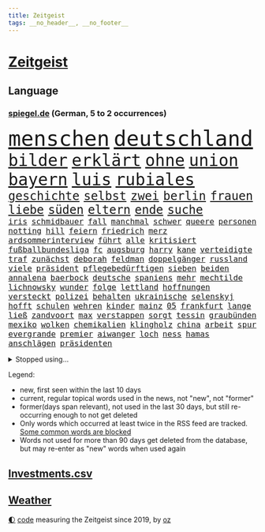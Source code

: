 ```yaml
---
title: Zeitgeist
tags: __no_header__, __no_footer__
---
```


# [Zeitgeist](https://oliz.io/zeitgeist/)

## Language

<h3><a href="https://www.spiegel.de" target="_blank">spiegel.de</a> (German, 5 to 2 occurrences)</h3>
<p style="font-family:monospace">
<span style="font-size:32pt"><a href="news_links.html#menschen" class="current">menschen</a></span>
<span style="font-size:32pt"><a href="news_links.html#deutschland" class="current">deutschland</a></span>
<br>
<span style="font-size:25pt"><a href="news_links.html#bilder" class="current">bilder</a></span>
<span style="font-size:25pt"><a href="news_links.html#erklärt" class="current">erklärt</a></span>
<span style="font-size:25pt"><a href="news_links.html#ohne" class="current">ohne</a></span>
<span style="font-size:25pt"><a href="news_links.html#union" class="current">union</a></span>
<span style="font-size:25pt"><a href="news_links.html#bayern" class="current">bayern</a></span>
<span style="font-size:25pt"><a href="news_links.html#luis" class="current">luis</a></span>
<span style="font-size:25pt"><a href="news_links.html#rubiales" class="new">rubiales</a></span>
<br>
<span style="font-size:18pt"><a href="news_links.html#geschichte" class="current">geschichte</a></span>
<span style="font-size:18pt"><a href="news_links.html#selbst" class="current">selbst</a></span>
<span style="font-size:18pt"><a href="news_links.html#zwei" class="current">zwei</a></span>
<span style="font-size:18pt"><a href="news_links.html#berlin" class="current">berlin</a></span>
<span style="font-size:18pt"><a href="news_links.html#frauen" class="current">frauen</a></span>
<span style="font-size:18pt"><a href="news_links.html#liebe" class="current">liebe</a></span>
<span style="font-size:18pt"><a href="news_links.html#süden" class="current">süden</a></span>
<span style="font-size:18pt"><a href="news_links.html#eltern" class="current">eltern</a></span>
<span style="font-size:18pt"><a href="news_links.html#ende" class="current">ende</a></span>
<span style="font-size:18pt"><a href="news_links.html#suche" class="current">suche</a></span>
<br>
<span style="font-size:12pt"><a href="news_links.html#iris" class="current">iris</a></span>
<span style="font-size:12pt"><a href="news_links.html#schmidbauer" class="new">schmidbauer</a></span>
<span style="font-size:12pt"><a href="news_links.html#fall" class="current">fall</a></span>
<span style="font-size:12pt"><a href="news_links.html#manchmal" class="current">manchmal</a></span>
<span style="font-size:12pt"><a href="news_links.html#schwer" class="current">schwer</a></span>
<span style="font-size:12pt"><a href="news_links.html#queere" class="current">queere</a></span>
<span style="font-size:12pt"><a href="news_links.html#personen" class="current">personen</a></span>
<span style="font-size:12pt"><a href="news_links.html#notting" class="new">notting</a></span>
<span style="font-size:12pt"><a href="news_links.html#hill" class="current">hill</a></span>
<span style="font-size:12pt"><a href="news_links.html#feiern" class="current">feiern</a></span>
<span style="font-size:12pt"><a href="news_links.html#friedrich" class="current">friedrich</a></span>
<span style="font-size:12pt"><a href="news_links.html#merz" class="current">merz</a></span>
<span style="font-size:12pt"><a href="news_links.html#ardsommerinterview" class="current">ardsommerinterview</a></span>
<span style="font-size:12pt"><a href="news_links.html#führt" class="current">führt</a></span>
<span style="font-size:12pt"><a href="news_links.html#alle" class="current">alle</a></span>
<span style="font-size:12pt"><a href="news_links.html#kritisiert" class="current">kritisiert</a></span>
<span style="font-size:12pt"><a href="news_links.html#fußballbundesliga" class="current">fußballbundesliga</a></span>
<span style="font-size:12pt"><a href="news_links.html#fc" class="current">fc</a></span>
<span style="font-size:12pt"><a href="news_links.html#augsburg" class="current">augsburg</a></span>
<span style="font-size:12pt"><a href="news_links.html#harry" class="current">harry</a></span>
<span style="font-size:12pt"><a href="news_links.html#kane" class="current">kane</a></span>
<span style="font-size:12pt"><a href="news_links.html#verteidigte" class="current">verteidigte</a></span>
<span style="font-size:12pt"><a href="news_links.html#traf" class="current">traf</a></span>
<span style="font-size:12pt"><a href="news_links.html#zunächst" class="current">zunächst</a></span>
<span style="font-size:12pt"><a href="news_links.html#deborah" class="new">deborah</a></span>
<span style="font-size:12pt"><a href="news_links.html#feldman" class="new">feldman</a></span>
<span style="font-size:12pt"><a href="news_links.html#doppelgänger" class="new">doppelgänger</a></span>
<span style="font-size:12pt"><a href="news_links.html#russland" class="current">russland</a></span>
<span style="font-size:12pt"><a href="news_links.html#viele" class="current">viele</a></span>
<span style="font-size:12pt"><a href="news_links.html#präsident" class="current">präsident</a></span>
<span style="font-size:12pt"><a href="news_links.html#pflegebedürftigen" class="current">pflegebedürftigen</a></span>
<span style="font-size:12pt"><a href="news_links.html#sieben" class="current">sieben</a></span>
<span style="font-size:12pt"><a href="news_links.html#beiden" class="current">beiden</a></span>
<span style="font-size:12pt"><a href="news_links.html#annalena" class="current">annalena</a></span>
<span style="font-size:12pt"><a href="news_links.html#baerbock" class="current">baerbock</a></span>
<span style="font-size:12pt"><a href="news_links.html#deutsche" class="current">deutsche</a></span>
<span style="font-size:12pt"><a href="news_links.html#spaniens" class="current">spaniens</a></span>
<span style="font-size:12pt"><a href="news_links.html#mehr" class="current">mehr</a></span>
<span style="font-size:12pt"><a href="news_links.html#mechtilde" class="new">mechtilde</a></span>
<span style="font-size:12pt"><a href="news_links.html#lichnowsky" class="new">lichnowsky</a></span>
<span style="font-size:12pt"><a href="news_links.html#wunder" class="current">wunder</a></span>
<span style="font-size:12pt"><a href="news_links.html#folge" class="current">folge</a></span>
<span style="font-size:12pt"><a href="news_links.html#lettland" class="current">lettland</a></span>
<span style="font-size:12pt"><a href="news_links.html#hoffnungen" class="current">hoffnungen</a></span>
<span style="font-size:12pt"><a href="news_links.html#versteckt" class="current">versteckt</a></span>
<span style="font-size:12pt"><a href="news_links.html#polizei" class="current">polizei</a></span>
<span style="font-size:12pt"><a href="news_links.html#behalten" class="current">behalten</a></span>
<span style="font-size:12pt"><a href="news_links.html#ukrainische" class="current">ukrainische</a></span>
<span style="font-size:12pt"><a href="news_links.html#selenskyj" class="current">selenskyj</a></span>
<span style="font-size:12pt"><a href="news_links.html#hofft" class="current">hofft</a></span>
<span style="font-size:12pt"><a href="news_links.html#schulen" class="current">schulen</a></span>
<span style="font-size:12pt"><a href="news_links.html#wehren" class="current">wehren</a></span>
<span style="font-size:12pt"><a href="news_links.html#kinder" class="current">kinder</a></span>
<span style="font-size:12pt"><a href="news_links.html#mainz" class="current">mainz</a></span>
<span style="font-size:12pt"><a href="news_links.html#05" class="current">05</a></span>
<span style="font-size:12pt"><a href="news_links.html#frankfurt" class="current">frankfurt</a></span>
<span style="font-size:12pt"><a href="news_links.html#lange" class="current">lange</a></span>
<span style="font-size:12pt"><a href="news_links.html#ließ" class="current">ließ</a></span>
<span style="font-size:12pt"><a href="news_links.html#zandvoort" class="new">zandvoort</a></span>
<span style="font-size:12pt"><a href="news_links.html#max" class="current">max</a></span>
<span style="font-size:12pt"><a href="news_links.html#verstappen" class="current">verstappen</a></span>
<span style="font-size:12pt"><a href="news_links.html#sorgt" class="current">sorgt</a></span>
<span style="font-size:12pt"><a href="news_links.html#tessin" class="new">tessin</a></span>
<span style="font-size:12pt"><a href="news_links.html#graubünden" class="new">graubünden</a></span>
<span style="font-size:12pt"><a href="news_links.html#mexiko" class="current">mexiko</a></span>
<span style="font-size:12pt"><a href="news_links.html#wolken" class="current">wolken</a></span>
<span style="font-size:12pt"><a href="news_links.html#chemikalien" class="current">chemikalien</a></span>
<span style="font-size:12pt"><a href="news_links.html#klingholz" class="new">klingholz</a></span>
<span style="font-size:12pt"><a href="news_links.html#china" class="current">china</a></span>
<span style="font-size:12pt"><a href="news_links.html#arbeit" class="current">arbeit</a></span>
<span style="font-size:12pt"><a href="news_links.html#spur" class="current">spur</a></span>
<span style="font-size:12pt"><a href="news_links.html#evergrande" class="new">evergrande</a></span>
<span style="font-size:12pt"><a href="news_links.html#premier" class="current">premier</a></span>
<span style="font-size:12pt"><a href="news_links.html#aiwanger" class="current">aiwanger</a></span>
<span style="font-size:12pt"><a href="news_links.html#loch" class="current">loch</a></span>
<span style="font-size:12pt"><a href="news_links.html#ness" class="current">ness</a></span>
<span style="font-size:12pt"><a href="news_links.html#hamas" class="current">hamas</a></span>
<span style="font-size:12pt"><a href="news_links.html#anschlägen" class="current">anschlägen</a></span>
<span style="font-size:12pt"><a href="news_links.html#präsidenten" class="current">präsidenten</a></span>
</p>
<details>
<summary>Stopped using...</summary>
<p class="former" style="font-size:12pt">
verschiedene(1040) 2015(1039) kämpfte(1039) atmosphäre(1038) entgegen(1038) 37(1037) beamten(1037) diskutiert(1037) londoner(1037) tötete(1037) versorgt(1037) führerschein(1036) kritische(1036) weltkrieg(1036) überall(1036) erfahrung(1035) favoriten(1035) löhne(1035) paul(1035) rote(1035) stefan(1035) ursula(1035) april(1034) bmw(1034) schatten(1034) teilte(1034) alkohol(1033) berufung(1033) beschimpft(1033) drehen(1033) hervor(1033) mitunter(1033) prüfung(1033) umwelt(1033) beachten(1032) beschluss(1032) erdoğan(1032) geholfen(1032) spanier(1032) stellten(1032) album(1031) aufgefordert(1031) coronakrise(1031) einzelne(1031) kollaps(1031) mönchengladbach(1031) rasant(1031) wirtschaftsminister(1031) amnesty(1030) ard(1030) einwohner(1030) flüge(1030) gründer(1030) heftig(1030) humanitäre(1030) schwangerschaft(1030) sicherheitskräfte(1030) sprecher(1030) steuer(1030) voraus(1030) altes(1029) bull(1029) dachte(1029) hieß(1029) kliniken(1029) leyen(1029) recep(1029) red(1029) tayyip(1029) umstritten(1029) verurteilte(1029) abstimmen(1028) bestellt(1028) diesel(1028) erteilt(1028) marke(1028) möglichst(1028) verschieben(1028) deutlichen(1027) erkrankt(1027) fließt(1027) freiburg(1027) streitkräfte(1027) verbreiten(1027) wofür(1027) themen(1026) vermutet(1026) aufgegeben(1025) debatten(1025) ersetzen(1025) künftige(1025) passen(1025) tut(1025) e(1024) entscheidend(1024) getrennt(1024) abgebrochen(1023) belgien(1023) berät(1023) abgehört(1022) beschwerden(1022) kleines(1021) zeichen(1021) heil(1020) hubertus(1020) motiv(1019) triumph(1019) matthias(1018) störung(1018) tatverdächtigen(1018) porsche(1016) hielten(1015) mercedes(1015) richard(1015) sitzung(1014) drittel(1012) kommende(1012) handel(1011) katar(1010) prognose(1010) äußerte(1009) regelung(1008) samstagmorgen(1008) vorgegangen(1008) pfund(1007) einbruch(1006) steffen(1006) papier(1005) entschuldigung(1004) teilt(1002) bundesverfassungsgericht(999) ministerien(999) schock(996) geblieben(995) staatlichen(990) afrikas(988) annäherung(984) johannes(982) missbrauchs(981) sammeln(974) zusätzliche(970) marine(969) cdu/csu(966) leiter(949) diagnose(924) lehrerin(912) anfeindungen(901) zusammenbruch(892) demnächst(888) strebt(876) lahm(865) long(858) unis(849) gewalttat(847) 250(843) besonderes(815) tennisstar(804) spiegelreporter(799) schwäche(784) adac(776) partnerschaft(765) sichtbar(744) gremium(735) konzerns(733) jahrzehnt(720) erhofft(716) zurückziehen(715) machtübernahme(711) energiepreise(708) angestellten(703) harris(698) eindeutig(697) gewandt(697) illegaler(697) universität(696) preiserhöhungen(694) 73(691) nfl(677) älteste(673) rauswurf(665) siebten(663) station(663) bettina(661) spürbar(655) weißer(652) gewachsen(650) roth(644) verteidiger(643) euländer(642) betrüger(641) gletscher(640) stadtteil(633) vorgesehen(633) kürzer(627) guterres(620) pech(620) schienen(620) gesteckt(619) zustande(618) historischer(614) diskussionen(610) angekündigte(605) öffentlichrechtlichen(603) papa(598) oligarchen(595) aufgestellt(594) bat(583) genehmigt(581) lemke(578) sankt(576) inhalte(575) teppich(567) spielern(563) vergleichsweise(552) fremd(549) fehlverhalten(546) runter(541) dreharbeiten(530) geplanter(529) indischen(528) vereinigung(528) fluss(526) stabil(522) bomben(519) schneiden(519) unmittelbar(519) austausch(517) nukleare(511) 34(510) töchter(508) söhne(505) zugegeben(499) günstiger(498) patrick(498) günstige(493) bezeichnen(489) ausstieg(480) packenden(476) schwarzes(475) anschuldigungen(474) diplomat(471) versöhnung(458) trocken(452) unterlagen(447) dinner(445) bgh(444) diejenigen(442) zunahme(442) sinne(441) konkurrenten(433) senegal(427) umwelthilfe(427) gegnerin(426) drin(424) irgendwann(424) tvinterview(423) künstlichen(422) gegenzug(421) gelöscht(416) neuseelands(414) thüringens(414) mob(413) gleichberechtigung(412) standards(410) risiken(408) geste(402) einleiten(395) kontroversen(393) usrepublikaner(388) dach(384) fpö(381) ältesten(381) aufbau(373) subventionen(373) nachhaltigkeit(370) bildband(363) vereinbarten(361) grab(357) spitzen(357) tobias(352) 63(351) schickte(344) atlantik(343) anfangs(341) rätseln(340) verstöße(340) bundesbank(338) missverständnis(338) verbündeter(330) freigegeben(329) branchen(327) kontroverse(326) lebron(325) gewaltsam(323) salihamidžić(322) bestimmen(317) rückblick(316) spiels(316) legendär(315) vereine(314) astronauten(313) scheinbar(313) tunesien(312) elektronische(311) vergnügen(310) zweifeln(307) entführen(306) methoden(306) pjöngjang(304) erzeugerpreise(303) datenanalyse(300) vizepräsidentin(300) autohersteller(293) zucker(290) westküste(284) songs(282) prangert(280) beworfen(277) erreichbar(276) steuert(276) apples(274) gestohlenen(274) zulassen(274) unerlaubt(267) feuerte(266) metall(265) one(264) transportiert(264) aufgebaut(261) koreanischen(261) überragt(261) wirtschaftliche(260) süß(259) verbindungen(259) pop(258) wachsenden(257) abgründe(254) bestellen(253) frische(253) sound(252) petersburg(250) amtsgericht(247) überzeugen(247) 56(246) euphorie(245) angriffskrieges(244) jahresbeginn(244) internationalem(243) gesetzliche(242) marcel(242) gestalten(241) 64(240) nachschub(240) reformieren(239) darm(237) kleinsten(237) kostenlos(237) escooter(235) größeren(234) parkplatz(233) erwähnt(232) trieb(232) kapital(231) jva(230) kulturkampf(229) wiener(229) eröffnen(228) hürde(227) regierungsbündnis(227) einkaufszentrum(226) udo(226) renommierte(224) straftäter(224) bass(222) pionier(222) bußgeld(220) avatar(219) genehmigungen(218) verkehrspolitik(218) googles(216) überflüssig(215) perspektive(214) viertagewoche(214) werten(214) thailands(213) verbote(213) umstrittener(211) ausstand(210) christdemokraten(210) hinkt(210) zufällig(210) mischt(208) regionalzug(208) verschärfte(208) halbinsel(206) umweltministerin(206) unbezahlbar(206) jp(205) oldtimer(205) botschafterin(202) temperatur(202) wasserstoff(202) befasst(201) eiltempo(201) behördenangaben(200) klagte(200) meditation(200) jason(196) leon(196) inseln(194) event(193) startups(193) abnehmen(191) aufgearbeitet(189) büßen(189) schritten(188) verwenden(188) etappe(187) bienen(186) gleiche(186) steigert(186) vorzubereiten(186) aufbauen(185) bergab(185) pflegen(185) aufbruch(183) läufer(182) media(182) vernetzt(181) 1600(180) gegenstand(180) gesetzlichen(180) kennzeichnung(180) bewertet(179) achtsamkeit(177) azubis(177) überprüfung(177) auszeit(176) bauarbeiten(176) beantwortet(175) partnern(175) thorsten(175) hasan(174) ministerpräsidenten(174) vorwurfs(174) 2007(173) dienen(173) köpfe(173) universum(171) wagnersöldnern(171) fett(170) toll(170) bergung(169) politikwissenschaftler(169) bürogebäude(167) kontrollierten(166) menschliche(166) wölfe(166) mangelhafter(165) trier(165) lieferte(164) moskauer(164) verstoß(164) willkür(164) petersen(163) 1998(162) amtskollege(162) etappensieg(162) ausgewiesen(161) diesjährigen(160) großmächte(159) 15jähriger(158) bewertung(158) posse(157) wallace(157) abschiebung(156) felder(156) hundekot(156) buchstaben(155) ernsten(154) gestreikt(154) verlegen(154) berlinmitte(153) kehren(153) standing(153) fristen(152) territorium(151) z(151) zoos(151) passend(150) stammende(150) wochenbeginn(149) zwist(149) atomwaffen(148) bestände(148) dominieren(147) elite(147) laune(147) scheibe(146) stahl(146) worklifebalance(146) begeben(144) goretzka(144) handelte(144) alison(143) festland(143) königsetappe(143) kardashian(142) gesunde(141) zerbrechen(141) optionen(140) raumfahrtagentur(140) pis(139) vermissen(139) christlichen(138) menschenrechtsorganisation(138) griechische(137) parlamentswahlen(135) schieben(135) umsetzen(135) aufwendige(134) bezieht(134) passant(134) pogačar(134) spuckt(134) tadej(134) 900(133) goldschatz(133) jahrelanger(133) smart(133) trophäe(133) tätern(133) vereinte(133) aktueller(132) dna(132) hauptrolle(132) rohstoffe(132) bestehende(131) erschaffen(131) jpmorgan(131) schnellere(131) 800000(130) emotionen(130) entwickelte(130) parlamentarische(130) umfragehoch(130) angelegenheit(129) eingeklemmt(128) portal(128) rohstoff(128) erdöl(127) mercedesbenz(127) niederländischer(127) sackgasse(127) astronomie(126) challenges(126) geschwindigkeitsrekord(126) honduras(126) höhenflug(126) begeisterung(125) säen(125) marseille(124) prosieben(124) exparteichef(123) jr(123) riskieren(123) flüchtende(122) gespalten(122) großvater(122) torjägerin(122) behindern(121) twitters(120) bundestags(119) deutlicher(118) lebensgefährliche(118) nils(118) zermürben(118) abgewendet(117) feierlichkeiten(117) fraktionen(117) getrennte(116) lebenden(116) funkstille(115) heißem(114) umsetzbar(114) begrenzung(113) prämien(113) fahrerlaubnis(112) keeper(112) niedrigen(112) statistikern(112) abzuschaffen(111) beweis(111) keinerlei(111) kleinflugzeug(111) umtriebe(111) filmte(110) stadtplaner(110) verlesen(110) bundesweite(109) lina(109) senden(107) einsturz(106) gärten(106) nbastar(106) bestellte(105) landgerichts(105) hannah(104) reue(104) sonnenschutz(104) lebenstraum(103) norbert(103) sprengmeister(103) überzeugungen(103) erstem(102) votum(102) reisepass(101) analyst(100) gefangenenaustausch(100) toben(99) verarbeitet(99) auffällig(98) justizministerium(98) aufgerollt(97) gedeckt(97) insolvenzen(97) raketenstart(97) vergeltung(97) 1943(96) alain(96) dnatest(96) österreicher(96) 97(95) erdbeeren(95) jahresziele(95) karamursa(95) a5(94) läuferin(94) reynolds(94) straßenverkehr(94) flüchteten(93) früchte(93) rad(93) kiunternehmen(92) strikt(92) substanzen(92) esoterischen(91) koffern(91) traurige(91) coronahilfen(90) drohkulisse(90) ertrunkene(90) freikam(90) girl(90) großartigen(90) hungrig(90) innovation(90) mischen(90) selbstbewussten(90) tarnung(90) trainings(90) uboot(90) auswirken(89) löwe(89) meistverkauften(89) romantische(89) zelebrieren(89) branchenverband(88) mühe(88) sowjetzeit(88) afrikaner(87) formuliert(87) kündigten(87) lee(87) schufascore(87) unogeneralsekretär(87) accessoire(86) bestandteil(86) bestzeit(86) heiklen(86) radikalisierung(86) vorletzten(86) anschaut(85) bandenmitglieder(85) chase(85) ding(85) eingeliefert(85) eingewechselt(85) elektroroller(85) kreieren(85) pforzheim(85) pérez(85) sergio(85) weltwetterorganisation(85) disput(84) festtag(84) jill(84) morde(84) that(84) vorgenommen(84) bereitwillig(83) iaea(83) islamistischer(83) kinofilm(83) prozesstag(83) zoll(83) fold(82) herzustellen(82) manifestieren(82) monster(82) passendes(82) skeptiker(82) wahrnehmen(82) 83(81) ada(81) blockt(81) eliten(81) falschparker(81) heilige(81) market(81) meistgesuchten(81) nebenan(81) peters(81) schleswigholsteinischen(81) vietnam(81) ausrücken(80) dämpfer(80) germain(80) großvaters(80) hamm(80) heimtückischen(80) mägen(80) spohr(80) vierjähriger(80) waldbrandgebieten(80) australierin(79) bronny(79) endes(79) externe(79) fahrradfahrer(79) innen(79) nordatlantik(79) rekordzeit(79) saint(79) staatschefs(79) judith(78) menschengruppe(78) parteiübergreifend(78) scheinheilige(78) vermieten(78) wählern(78) zurückfallen(78) 21jährigen(77) aufstellen(77) jobmarkt(77) landesarbeitsgericht(77) naturschutz(77) scharfer(77) vollkommen(77) zurücktreten(77) übergang(77) coachings(76) feministin(76) genehmigen(76) packendes(76) diktieren(75) polnisches(75) stürze(75) tragik(75) blindgänger(74) flirt(74) arbeitsministerium(73) einzigartige(73) frankfurts(73) gesellschaftlichen(73) militäranalyst(73) strömten(73) zeitfahren(73) absperrband(72) absurd(72) bombardiert(72) kennzeichen(72) mls(72) traditionen(72) befragt(71) bundeshaushalt(71) einwanderung(71) fußfessel(71) gerichtsverhandlung(71) gestritten(71) kopenhagen(71) migrationsdebatte(71) run(71) sherpa(71) unzulässig(71) verschmutzung(71) vogel(71) auslaufen(70) fluggeräte(70) getreideabkommens(70) heilen(70) heinzchristian(70) anfrage(69) däne(69) gründerin(69) schütten(69) thyssenkrupp(69) umfassender(69) zirkulation(69) zusammenarbeiten(69) absichtlichen(68) akteure(68) aufheben(68) befassen(68) bekennt(68) bewundert(68) bildschirme(68) entgehen(68) epstein(68) höchstens(68) jones(68) kalter(68) marktanteil(68) mitregieren(68) laute(67) menschlicher(67) ovations(67) südeuropa(67) vielfachen(67) besiegelt(66) diverse(66) kyriakos(66) mitsotakis(66) umweltverschmutzung(66) gerichtssaal(65) weltmacht(65) abzuwenden(64) mangelnder(64) verweigerung(64) à(64) kissinger(63) leeds(63) polizeistation(63) wahlwiederholung(63) gerücht(62) imageschaden(62) menschenrechten(62) politologe(62) risikofaktoren(62) unterlaufen(62) wahrscheinlicher(62) familienvater(61) gelte(61) obergrenze(61) richtlinie(61) staatsanwälte(61) streaming(61) strengen(61) achtet(60) herkunft(60) interessenkonflikten(60) plön(60) saudische(60) drastische(59) krimbrücke(59) spargelernte(59) südlich(59) verpackungsmüll(59) zugänglichen(59) exkollegen(58) getreidedeal(58) graham(58) schröders(58) balkonkraftwerke(57) beobachtern(57) grenzübertritt(57) unausgegoren(57) versäumt(57) auftaktsieg(56) definiert(56) hakte(56) narben(56) sensationellen(56) gesamtsieg(55) tonaufnahme(55) coolness(54) eignung(54) erfundene(54) gekracht(54) schießerei(54) sozialhilfeempfänger(54) tennisolympiasieger(54) witzig(54) achttausender(53) jedermann(53) tinderschwindler(53) bestimmtes(52) brilliert(52) ghazi(52) inferno(52) kran(52) rampenlicht(52) schwamm(52) verschärften(52) aufgetreten(51) einbringen(51) entschädigungen(51) atombombe(50) kette(50) privater(50) rabattschlacht(50) unionsfraktionsmanager(50) unterziehen(50) 78(49) computerbrille(49) modellen(49) munitionsproduktion(49) preist(49) schwan(49) spotten(49) abgeschoben(48) bezog(48) dächern(48) erklimmen(48) milchstraße(48) tribüne(48) 2013(47) missstände(47) rechtsruck(47) trauriges(47) unmögliche(47) überprüft(47) dfbpokalfinale(46) farke(46) fernwärme(46) konzerten(46) unseren(46) verschlechtern(46) verschmutzt(46) 000(45) algorithmus(45) cdukommunalpolitiker(45) freizügigkeit(45) geringerer(45) hüften(45) jelena(45) kolumbianische(45) schwerin(45) thunberg(45) fünfmal(44) kantine(44) rechtsradikalen(44) romane(44) wettkämpfe(44) cessna(43) luxemburg(43) abkühlen(42) bewusstlosen(42) drückt(42) fachen(42) geheimdokumenten(42) geht’s(42) klimaexperte(42) sicherheitsmann(42) totschlag(42) verwaltungsrat(42) anrichten(41) plagt(41) tunis(41) versicherer(41) vertraut(41) vox(41) wirecard(41) abgaswerten(40) natoukrainerat(40) pauschalreisen(40) 46jähriger(39) 76jährige(39) abends(39) beyoncé(39) korallen(39) realen(39) schnappt(39) zerschnitten(39) zugspitze(39) abhang(38) bundeswirtschaftsministerium(38) massiver(38) puzzle(38) reparatur(38) speziellen(38) unters(38) geeignet(37) homophobie(37) maskottchen(37) 16jährigen(36) gino(36) landwirten(36) mäder(36) parteiführung(36) turnierstart(36) überfüllte(36) geschlossene(35) schott(35) wahlbeteiligung(35) entlassungen(34) exprofi(34) flüchtlingsboot(34) geparkte(34) kaczyński(34) pischef(34) polarisieren(34) populistischer(34) sabotieren(34) senna(34) vielfalt(34) enger(33) juliwoche(33) munitionsdepot(33) eingeholt(32) flüchtlingskatastrophe(32) nationaltorhüter(32) smartwatches(31) sommerloch(31) weizen(31) artgenossen(30) aufgebracht(30) berauscht(30) cduchefs(30) ernährungsminister(30) fernsehwerbung(30) o2(30) salzhaltige(30) trikots(30) viertelmillion(30) vorfällen(30) waldimir(30) wassertropfen(30) abgerufen(29) hangar(29) natopartner(29) preisanstieg(29) sergei(29) unkonventionelle(29) fotografin(28) leitzinserhöhungen(28) polarisierung(28) saßen(28) sicherheitsdebatte(28) allgemeine(27) beschränkungen(27) brennendes(27) bundestagswahl(27) sauer(27) seitenhieb(27) therapie(27) versenkt(27) mietvertrag(26) pandora(26) podest(26) urlaubsinsel(26) wertet(26) achterbahn(25) emre(25) kühlen(25) lokal(25) marsch(25) nationalsozialismus(25) sanktionsliste(25) senderverbund(25) vorort(25) brandenburgs(24) freizeit(24) inselgruppe(24) kellner(24) peloton(24) spione(24) afderfolge(23) armbinde(23) ataman(23) ausziehen(23) bagdad(23) blue(23) ferda(23) ferngesteuerte(23) frankreichrundfahrt(23) getreideabkommen(23) handgelenk(23) krumbiegel(23) leuchtet(23) planschen(23) schlüsselfigur(23) schätzte(23) supermärkte(23) vorjahre(23) widmet(23) beeinträchtigen(22) bunte(22) diskriminierung(22) echtes(22) exweltmeister(22) flüchtlingskrise(22) psychologische(22) brexithardliner(21) eigenlob(21) farage(21) klassement(21) korans(21) mäßig(21) nigel(21) topfahrer(21) verbrennung(21) vermittelt(21) wagnerrevolte(21) 1986(20) liebesbetrüger(20) lächerlich(20) wagnermeuterei(20) annektierten(19) antidiskriminierungsbeauftragte(19) busse(19) exkanzlerin(19) lovebinde(19) relativiert(19) übereinstimmenden(19) csuabgeordnete(18) geil(18) kahl(18) konter(18) lagen(18) porträt(18) toursieger(18) verkehrswende(18) angespült(17) gigantischem(17) kriegsende(17) mehrheiten(17) strafanzeigen(17) glamour(16) inoffizielle(16) juristin(16) neukunden(16) nördlich(16) polnischer(16) rüstungsexporte(16) tagessieg(16) angefangen(15) berufliche(15) fahrgast(15) jasper(15) philipsen(15) streumunition(15) weltfußballer(15) entlaufene(14) gerichtsverfahren(14) geschändet(14) jubelte(14) knesset(14) lando(14) mclarens(14) threads(14) twitterkonkurrent(14) verstappens(14) bauchschmerzen(13) crewmitglieder(13) eintrittskarten(13) häuslicher(13) hüther(13) usmarine(13) weltregionen(13) weltrekorde(13) edwin(12) hintermänner(12) hirnblutung(12) pornografie(12) rattenfänger(12) sar(12) sicherheitsexperte(12) torwartlegende(12) wesentliche(12) wirtschaftsweisen(12) spezialgerät(11)
</p>
</details>
<p>Legend:
<ul>
<li><span class="new">new</span>, first seen within the last 10 days</li>
<li><span class="current">current</span>, regular topical words used in the news, not "new", not "former"</li>
<li><span class="former">former(days span relevant)</span>, not used in the last 30 days, but still re-occurring enough to not get deleted</li>
<li>Only words which occurred at least twice in the RSS feed are tracked. <a href="language/filters.py">Some common words are blocked</a></li>
<li>Words not used for more than 90 days get deleted from the database, but may re-enter as "new" words when used again</li>
</ul>
</p>

## [Investments](investments.html)[.csv](investments.csv)

## [Weather](weather.html)

<footer>
<a href="javascript:toggleTheme()" class="nav">🌓</a>
<a href="https://github.com/ooz/zeitgeist">code</a> measuring the Zeitgeist since 2019, by <a href="https://oliz.io">oz</a>
</footer>
